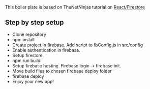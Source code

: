 This boiler plate is based on TheNetNinjas tutorial on [React/Firestore](https://www.youtube.com/playlist?list=PL4cUxeGkcC9iWstfXntcj8f-dFZ4UtlN3)

## Step by step setup

- Clone repository
- npm install
- [Create project in firebase](https://console.firebase.google.com/). Add script to fbConfig.js in src/config
- Enable authentication in firebase.
- Setup firestore.
- npm run build
- Setup firebase hosting. Firebase login -> firebase init.
- Move build files to chosen firebase deploy folder
- firebase deploy
- Enjoy your new app!
